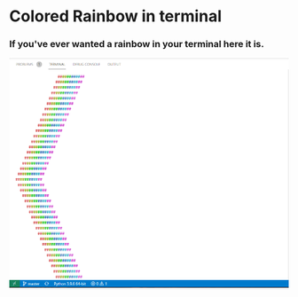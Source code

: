 # Colored Rainbow in terminal

### If you've ever wanted a rainbow in your terminal here it is.

![There is a rainbow in my terminal](readmeimg/rnbow.png)
